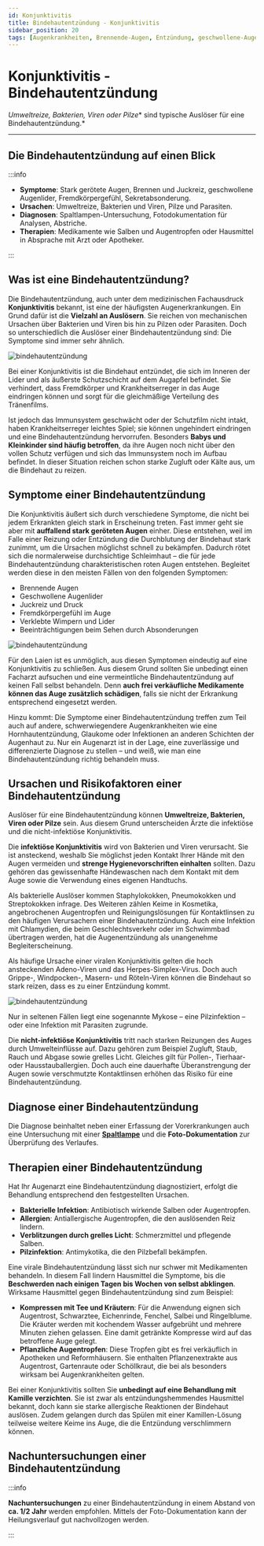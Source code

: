 ```yaml
---
id: Konjunktivitis
title: Bindehautentzündung - Konjunktivitis
sidebar_position: 20
tags: [Augenkrankheiten, Brennende-Augen, Entzündung, geschwollene-Augenlider, Juckreiz, Nachuntersuchungen, Spaltlampe]
---
```


# Konjunktivitis - Bindehautentzündung 

*Umweltreize, Bakterien, Viren oder Pilze** sind typische Auslöser für eine Bindehautentzündung.*

------



## Die Bindehautentzündung auf einen Blick

:::info

- **Symptome**: Stark gerötete Augen, Brennen und Juckreiz, geschwollene Augenlider, Fremdkörpergefühl, Sekretabsonderung.
- **Ursachen**: Umweltreize, Bakterien und Viren, Pilze und Parasiten.
- **Diagnosen**: Spaltlampen-Untersuchung, Fotodokumentation für Analysen, Abstriche.
- **Therapien**: Medikamente wie Salben und Augentropfen oder Hausmittel in Absprache mit Arzt oder Apotheker.

:::

## Was ist eine Bindehautentzündung?

Die Bindehautentzündung, auch unter dem medizinischen Fachausdruck **Konjunktivitis** bekannt, ist eine der häufigsten Augenerkrankungen. Ein Grund dafür ist die **Vielzahl an Auslösern**. Sie reichen von mechanischen Ursachen über Bakterien und Viren bis hin zu Pilzen oder Parasiten. Doch so unterschiedlich die Auslöser einer Bindehautentzündung sind: Die Symptome sind immer sehr ähnlich.

![bindehautentzündung](https://www.blickcheck.de/wp-content/uploads/2017/04/hi_bindehautentzuendung-1.jpg)

Bei einer Konjunktivitis ist die Bindehaut entzündet, die sich im Inneren der Lider und als äußerste Schutzschicht auf dem Augapfel befindet. Sie verhindert, dass Fremdkörper und Krankheitserreger in das Auge eindringen können und sorgt für die gleichmäßige Verteilung des Tränenfilms.

Ist jedoch das Immunsystem geschwächt oder der Schutzfilm nicht intakt, haben Krankheitserreger leichtes Spiel; sie können ungehindert  eindringen und eine Bindehautentzündung hervorrufen. Besonders **Babys und Kleinkinder sind häufig betroffen**, da ihre Augen noch nicht über den vollen Schutz verfügen und sich das Immunsystem noch im Aufbau befindet. In dieser Situation reichen schon starke Zugluft oder Kälte aus, um die Bindehaut zu reizen.



## Symptome einer Bindehautentzündung

Die Konjunktivitis äußert sich durch verschiedene Symptome, die nicht bei jedem Erkrankten gleich stark in Erscheinung treten. Fast immer geht sie aber mit **auffallend stark geröteten Augen** einher. Diese entstehen, weil im Falle einer Reizung oder Entzündung die Durchblutung der Bindehaut stark zunimmt, um die Ursachen möglichst schnell zu bekämpfen. Dadurch rötet sich die normalerweise durchsichtige Schleimhaut – die für jede Bindehautentzündung charakteristischen roten Augen entstehen. Begleitet werden diese in den meisten Fällen von den  folgenden Symptomen:

- Brennende Augen
- Geschwollene Augenlider
- Juckreiz und Druck
- Fremdkörpergefühl im Auge
- Verklebte Wimpern und Lider
- Beeinträchtigungen beim Sehen durch Absonderungen

![bindehautentzündung](https://www.blickcheck.de/wp-content/uploads/2017/04/hi_bindehautentzuendung-2.jpg)

Für den Laien ist es unmöglich, aus diesen Symptomen eindeutig auf eine Konjunktivitis zu schließen. Aus diesem Grund sollten Sie unbedingt einen Facharzt aufsuchen und eine vermeintliche Bindehautentzündung auf keinen Fall selbst behandeln. Denn **auch frei verkäufliche Medikamente können das Auge zusätzlich schädigen**, falls sie nicht der Erkrankung entsprechend eingesetzt werden.

Hinzu kommt: Die Symptome einer Bindehautentzündung treffen zum Teil auch auf andere, schwerwiegendere Augenkrankheiten wie eine Hornhautentzündung, Glaukome oder Infektionen an anderen Schichten der Augenhaut zu. Nur ein Augenarzt ist in der Lage, eine zuverlässige und differenzierte Diagnose zu stellen – und weiß, wie man eine Bindehautentzündung richtig behandeln muss.



## Ursachen und Risikofaktoren einer Bindehautentzündung 

Auslöser für eine Bindehautentzündung können **Umweltreize, Bakterien, Viren oder Pilze** sein. Aus diesem Grund unterscheiden Ärzte die infektiöse und die nicht-infektiöse Konjunktivitis.

Die **infektiöse Konjunktivitis** wird von Bakterien und Viren verursacht. Sie ist ansteckend, weshalb Sie möglichst jeden Kontakt Ihrer Hände mit den Augen vermeiden und **strenge Hygienevorschriften einhalten** sollten. Dazu gehören das gewissenhafte Händewaschen nach dem Kontakt  mit dem Auge sowie die Verwendung eines eigenen Handtuchs.

Als bakterielle Auslöser kommen Staphylokokken, Pneumokokken und  Streptokokken infrage. Des Weiteren zählen Keime in Kosmetika,  angebrochenen Augentropfen und Reinigungslösungen für Kontaktlinsen zu  den häufigen Verursachern einer Bindehautentzündung. Auch eine Infektion mit Chlamydien, die beim Geschlechtsverkehr oder im Schwimmbad  übertragen werden, hat die Augenentzündung als unangenehme  Begleiterscheinung.

Als häufige Ursache einer viralen Konjunktivitis gelten die hoch  ansteckenden Adeno-Viren und das Herpes-Simplex-Virus. Doch auch  Grippe-, Windpocken-, Masern- und Röteln-Viren können die Bindehaut so  stark reizen, dass es zu einer Entzündung kommt.

![bindehautentzündung](https://www.blickcheck.de/wp-content/uploads/2017/04/hi_bindehautentzuendung-3.jpg)

Nur in seltenen Fällen liegt eine sogenannte Mykose – eine Pilzinfektion – oder eine Infektion mit Parasiten zugrunde.

Die **nicht-infektiöse Konjunktivitis** tritt nach starken Reizungen des Auges durch Umwelteinflüsse auf. Dazu gehören zum Beispiel Zugluft, Staub, Rauch und Abgase sowie grelles Licht. Gleiches  gilt für Pollen-, Tierhaar- oder Hausstauballergien. Doch auch eine dauerhafte Überanstrengung der Augen sowie verschmutzte Kontaktlinsen erhöhen das Risiko für eine Bindehautentzündung.



## Diagnose einer Bindehautentzündung 

Die Diagnose beinhaltet neben einer Erfassung der Vorerkrankungen auch eine Untersuchung mit einer **[Spaltlampe](/docs/About/Geräte/Spaltlampe)** und die **Foto-Dokumentation** zur Überprüfung des Verlaufes. 



## Therapien einer Bindehautentzündung 

Hat Ihr Augenarzt eine Bindehautentzündung diagnostiziert, erfolgt die Behandlung entsprechend den festgestellten Ursachen.

- **Bakterielle Infektion**: Antibiotisch wirkende Salben oder Augentropfen.
- **Allergien**: Antiallergische Augentropfen, die den auslösenden Reiz lindern.
- **Verblitzungen durch grelles Licht**: Schmerzmittel und pflegende Salben.
- **Pilzinfektion**: Antimykotika, die den Pilzbefall bekämpfen.

Eine virale Bindehautentzündung lässt sich nur schwer mit Medikamenten behandeln. In diesem Fall lindern Hausmittel die Symptome,  bis die **Beschwerden nach einigen Tagen bis Wochen von selbst abklingen**. Wirksame Hausmittel gegen Bindehautentzündung sind zum Beispiel:

- **Kompressen mit Tee und Kräutern**: Für die Anwendung eignen sich Augentrost, Schwarztee, Eichenrinde, Fenchel, Salbei und  Ringelblume. Die Kräuter werden mit kochendem Wasser aufgebrüht und  mehrere Minuten ziehen gelassen. Eine damit getränkte Kompresse wird auf das betroffene Auge gelegt.
- **Pflanzliche Augentropfen**: Diese Tropfen gibt es  frei verkäuflich in Apotheken und Reformhäusern. Sie enthalten  Pflanzenextrakte aus Augentrost, Gartenraute oder Schöllkraut, die bei  als besonders wirksam bei Augenkrankheiten gelten.

Bei einer Konjunktivitis sollten Sie **unbedingt auf eine Behandlung mit Kamille verzichten**. Sie ist zwar als entzündungshemmendes Hausmittel bekannt, doch kann sie starke allergische Reaktionen der Bindehaut auslösen. Zudem gelangen durch das Spülen mit einer Kamillen-Lösung teilweise weitere Keime ins Auge, die die Entzündung verschlimmern können.



## Nachuntersuchungen einer Bindehautentzündung

:::info

**Nachuntersuchungen** zu einer Bindehautentzündung in einem Abstand von **ca. 1/2 Jahr** werden empfohlen. Mittels der Foto-Dokumentation kann der Heilungsverlauf gut nachvollzogen werden. 

:::
